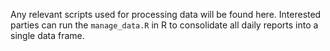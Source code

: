 Any relevant scripts used for processing data will be found here. Interested parties can run the `manage_data.R` in R to consolidate all daily reports into a single data frame. 
